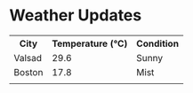 # Weather Updates

<!-- WEATHER-UPDATE-START -->
<table><tr><th>City</th><th>Temperature (°C)</th><th>Condition</th></tr><tr><td>Valsad</td><td>29.6</td><td>Sunny</td></tr><tr><td>Boston</td><td>17.8</td><td>Mist</td></tr><tr><td></td><td></td><td></td></tr></table>
<!-- WEATHER-UPDATE-END -->
